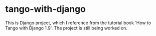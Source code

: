 # tango-with-django
This is Django project, which I reference from the tutorial book 'How to Tango with Django 1.9'. The project is still being worked on.
